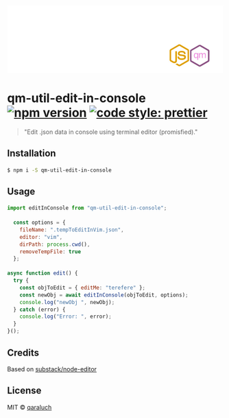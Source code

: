 ![logo-qm](./pic/logo-qm.jpg)

# qm-util-edit-in-console [![npm version](https://badge.fury.io/js/qm-util-edit-in-console.svg)](https://badge.fury.io/js/qm-util-edit-in-console) [![code style: prettier](https://img.shields.io/badge/code_style-prettier-ff69b4.svg)](https://github.com/prettier/prettier)

> "Edit .json data in console using terminal editor (promisfied)."

## Installation

```sh
$ npm i -S qm-util-edit-in-console
```

## Usage

```js
import editInConsole from "qm-util-edit-in-console";

  const options = {
    fileName: ".tempToEditInVim.json",
    editor: "vim",
    dirPath: process.cwd(),
    removeTempFile: true
  };

async function edit() {
  try {
    const objToEdit = { editMe: "terefere" };
    const newObj = await editInConsole(objToEdit, options);
    console.log("newObj ", newObj);
  } catch (error) {
    console.log("Error: ", error);
  }
}();
```

## Credits

Based on [substack/node-editor](https://github.com/substack/node-editor)

## License

MIT © [qaraluch](https://github.com/qaraluch)
